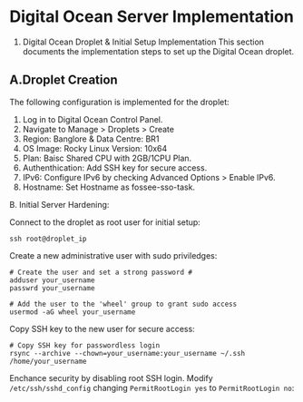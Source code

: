 # Digital Ocean Server Implementation
  1. Digital Ocean Droplet & Initial Setup Implementation
This section documents the implementation steps to set up the Digital Ocean droplet.
## A.Droplet Creation
The following configuration is implemented for the droplet:
  1. Log in to Digital Ocean Control Panel.
  2. Navigate to Manage > Droplets > Create
  3. Region: Banglore & Data Centre: BR1
  4. OS Image: Rocky Linux Version: 10x64
  5. Plan: Baisc Shared CPU with 2GB/1CPU Plan.
  6. Authenthication: Add SSH key for secure access.
  7. IPv6: Configure IPv6 by checking Advanced Options > Enable IPv6.
  8. Hostname: Set Hostname as fossee-sso-task.



B. Initial Server Hardening:

Connect to the droplet as root user for initial setup:
```
ssh root@droplet_ip 
```
Create a new administrative user with sudo priviledges:
```
# Create the user and set a strong password #
adduser your_username
passwrd your_username

# Add the user to the 'wheel' group to grant sudo access
usermod -aG wheel your_username
```
Copy SSH key to the new user for secure access:
```
# Copy SSH key for passwordless login
rsync --archive --chown=your_username:your_username ~/.ssh /home/your_username
```
Enchance security by disabling root SSH login. Modify ```/etc/ssh/sshd_config``` changing ```PermitRootLogin yes``` to ```PermitRootLogin no```:














